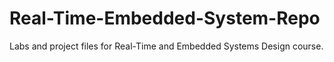 # Real-Time-Embedded-System-Repo
 Labs and project files for Real-Time and Embedded Systems Design course.
